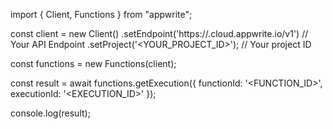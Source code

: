 import { Client, Functions } from "appwrite";

const client = new Client()
    .setEndpoint('https://<REGION>.cloud.appwrite.io/v1') // Your API Endpoint
    .setProject('<YOUR_PROJECT_ID>'); // Your project ID

const functions = new Functions(client);

const result = await functions.getExecution({
    functionId: '<FUNCTION_ID>',
    executionId: '<EXECUTION_ID>'
});

console.log(result);

